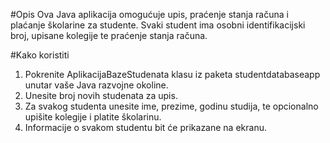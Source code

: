 #Opis
  Ova Java aplikacija omogućuje upis, praćenje stanja računa i plaćanje školarine za studente. Svaki student ima osobni identifikacijski broj, upisane kolegije te praćenje stanja računa.

#Kako koristiti
1. Pokrenite AplikacijaBazeStudenata klasu iz paketa studentdatabaseapp unutar vaše Java razvojne okoline.
2. Unesite broj novih studenata za upis.
3. Za svakog studenta unesite ime, prezime, godinu studija, te opcionalno upišite kolegije i platite školarinu.
4. Informacije o svakom studentu bit će prikazane na ekranu.

